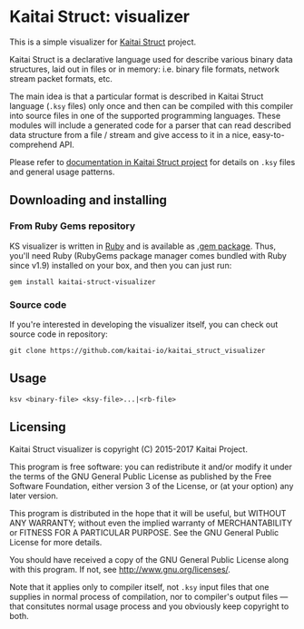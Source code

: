 # Kaitai Struct: visualizer

This is a simple visualizer for [Kaitai Struct](https://github.com/kaitai-io/kaitai_struct) project.

Kaitai Struct is a declarative language used for describe various
binary data structures, laid out in files or in memory: i.e. binary
file formats, network stream packet formats, etc.

The main idea is that a particular format is described in Kaitai
Struct language (`.ksy` files) only once and then can be compiled with
this compiler into source files in one of the supported programming
languages. These modules will include a generated code for a parser
that can read described data structure from a file / stream and give
access to it in a nice, easy-to-comprehend API.

Please refer to [documentation in Kaitai Struct project](https://github.com/kaitai-io/kaitai_struct)
for details on `.ksy` files and general usage patterns.

## Downloading and installing

### From Ruby Gems repository

KS visualizer is written in [Ruby](https://www.ruby-lang.org/) and is
available as
[.gem package](https://rubygems.org/gems/kaitai-struct-visualizer). Thus,
you'll need Ruby (RubyGems package manager comes bundled with Ruby
since v1.9) installed on your box, and then you can just run:

```shell
gem install kaitai-struct-visualizer
```

### Source code

If you're interested in developing the visualizer itself, you can check
out source code in repository:

    git clone https://github.com/kaitai-io/kaitai_struct_visualizer

## Usage

`ksv <binary-file> <ksy-file>...|<rb-file>`

## Licensing

Kaitai Struct visualizer is copyright (C) 2015-2017 Kaitai Project.

This program is free software: you can redistribute it and/or modify
it under the terms of the GNU General Public License as published by
the Free Software Foundation, either version 3 of the License, or (at
your option) any later version.

This program is distributed in the hope that it will be useful, but
WITHOUT ANY WARRANTY; without even the implied warranty of
MERCHANTABILITY or FITNESS FOR A PARTICULAR PURPOSE.  See the GNU
General Public License for more details.

You should have received a copy of the GNU General Public License
along with this program.  If not, see <http://www.gnu.org/licenses/>.

Note that it applies only to compiler itself, not `.ksy` input files
that one supplies in normal process of compilation, nor to compiler's
output files — that consitutes normal usage process and you obviously
keep copyright to both.

